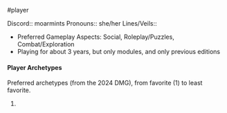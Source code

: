  #player

Discord:: moarmints
Pronouns:: she/her
Lines/Veils:: 

* Preferred Gameplay Aspects: Social, Roleplay/Puzzles, Combat/Exploration
* Playing for about 3 years, but only modules, and only previous editions

#### Player Archetypes
Preferred archetypes (from the 2024 DMG), from favorite (1) to least favorite.

1) 

